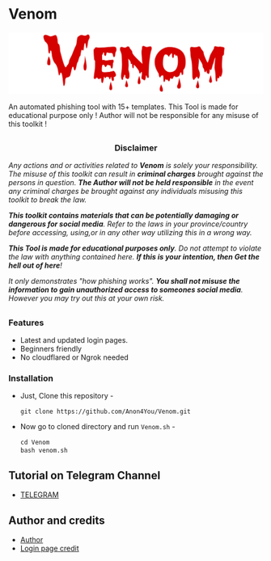 # Venom

<p align="center">
  <img src="img/venom.png">
</p>

An automated phishing tool with 15+ templates. This Tool is made for educational purpose only ! Author will not be responsible for any misuse of this toolkit !
##
<h3><p align="center">Disclaimer</p></h3>

<i>Any actions and or activities related to <b>Venom</b> is solely your responsibility. The misuse of this toolkit can result in <b>criminal charges</b> brought against the persons in question. <b>The Author will not be held responsible</b> in the event any criminal charges be brought against any individuals misusing this toolkit to break the law.

<b>This toolkit contains materials that can be potentially damaging or dangerous for social media</b>. Refer to the laws in your province/country before accessing, using,or in any other way utilizing this in a wrong way.

<b>This Tool is made for educational purposes only</b>. Do not attempt to violate the law with anything contained here. <b>If this is your intention, then Get the hell out of here</b>!

It only demonstrates "how phishing works". <b>You shall not misuse the information to gain unauthorized access to someones social media</b>. However you may try out this at your own risk.</i>
##
### Features

- Latest and updated login pages.
- Beginners friendly
- No cloudflared or Ngrok needed

### Installation

- Just, Clone this repository -
  ```
  git clone https://github.com/Anon4You/Venom.git
  ```

- Now go to cloned directory and run `Venom.sh` -
  ```
  cd Venom
  bash venom.sh
  ```
## Tutorial on Telegram Channel 
* [TELEGRAM](https://t.me/nullxvoid)

## Author and credits
* [Author](https://github.com/Anon4You)
* [Login page credit](https://github.com/Anon4You/Venom/blob/main/img/Credit.md)
